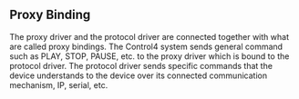 ## Proxy Binding


The proxy driver and the protocol driver are connected together with what are called proxy bindings.  The Control4 system sends general command such as PLAY, STOP, PAUSE, etc. to the proxy driver which is bound to the protocol driver.  The protocol driver sends specific commands that the device understands to the device over its connected communication mechanism, IP, serial, etc.